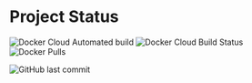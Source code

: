 # Project Status
![Docker Cloud Automated build](https://img.shields.io/docker/cloud/automated/publicdevop2019/bbs.svg?style=flat-square)  ![Docker Cloud Build Status](https://img.shields.io/docker/cloud/build/publicdevop2019/bbs.svg?style=flat-square)  ![Docker Pulls](https://img.shields.io/docker/pulls/publicdevop2019/bbs.svg?style=flat-square)  
<!--![Sonar Coverage](https://img.shields.io/sonar/https/sonarcloud.io/com.hw%3Apayment/coverage.svg?style=flat-square)  ![Sonar Quality Gate](https://img.shields.io/sonar/https/sonarcloud.io/com.hw%3Apayment/quality_gate.svg?style=flat-square)  -->
![GitHub last commit](https://img.shields.io/github/last-commit/publicdevop2019/mt13-bbs.svg?style=flat-square)
